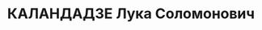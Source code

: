 ---
title: КАЛАНДАДЗЕ Лука Соломонович
description: 'Род. в 1895, Чохатаурский район, с. Янети. Род занятий: до ареста директор
  Горийского МТС.

  Осужден Тройкой при НКВД ГССР 07.12.1937. Мера наказания: расстрел с конфискацией
  личного имущества. Дата расстрела: 27.01.1938'
---